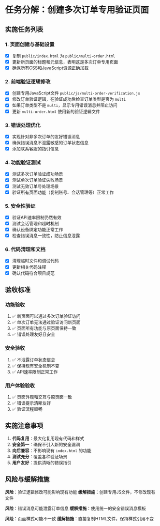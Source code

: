 # 任务分解：创建多次订单专用验证页面

## 实施任务列表

### 1. 页面创建与基础设置
- [x] 复制 `public/index.html` 为 `public/multi-order.html`
- [x] 更新新页面的标题和元信息，表明这是多次订单专用页面
- [x] 确保所有CSS和JavaScript资源正确加载

### 2. 前端验证逻辑修改
- [x] 创建专用JavaScript文件 `public/js/multi-order-verification.js`
- [x] 修改订单验证逻辑，在验证成功后检查订单类型是否为 `multi`
- [x] 如果订单类型不是 `multi`，显示专用错误消息并阻止访问
- [x] 更新 `multi-order.html` 使用新的验证逻辑文件

### 3. 错误处理优化
- [x] 实现针对非多次订单的友好错误消息
- [x] 确保错误消息不泄露敏感的订单状态信息
- [x] 添加联系客服的指引信息

### 4. 功能验证测试
- [x] 测试多次订单验证成功场景
- [x] 测试单次订单验证失败场景
- [x] 测试无效订单号处理场景
- [x] 验证所有页面功能（复制账号、会话管理等）正常工作

### 5. 安全性验证
- [x] 验证API速率限制仍然有效
- [x] 测试会话管理和超时机制
- [x] 确认设备绑定功能正常工作
- [x] 检查错误消息一致性，防止信息泄露

### 6. 代码清理和文档
- [x] 清理临时文件和调试代码
- [x] 更新相关代码注释
- [x] 确认代码符合项目规范

## 验收标准

### 功能验收
1. ✅ 新页面可以通过多次订单验证访问
2. ✅ 单次订单无法通过验证访问新页面
3. ✅ 页面所有功能与原页面保持一致
4. ✅ 错误处理友好且安全

### 安全验收
1. ✅ 不泄露订单状态信息
2. ✅ 保持现有安全机制不变
3. ✅ API速率限制正常工作

### 用户体验验收
1. ✅ 页面外观和交互与原页面一致
2. ✅ 错误提示清晰友好
3. ✅ 验证流程顺畅

## 实施注意事项

1. **代码复用**：最大化复用现有代码和样式
2. **安全第一**：确保不引入新的安全漏洞
3. **向后兼容**：不影响现有 `index.html` 的功能
4. **测试充分**：覆盖各种验证场景
5. **用户友好**：提供清晰的错误指引

## 风险与缓解措施

**风险**：验证逻辑修改可能影响现有功能
**缓解措施**：创建专用JS文件，不修改现有文件

**风险**：错误消息可能泄露订单信息
**缓解措施**：使用统一的安全错误消息模板

**风险**：页面样式可能不一致
**缓解措施**：直接复制HTML文件，保持样式引用不变